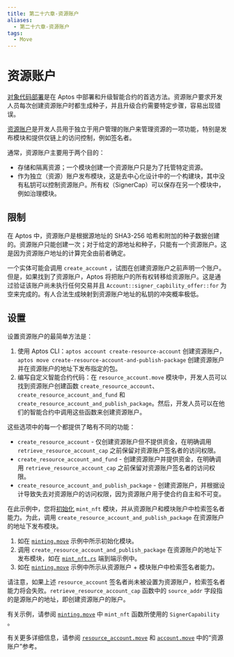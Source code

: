 ```yaml
---
title: 第二十六章-资源账户
aliases:
  - 第二十六章-资源账户
tags:
  - Move
---
```


# 资源账户

[对象代码部署](https://aptos.dev/en/build/smart-contracts/object-code-deployment)是在 Aptos 中部署和升级智能合约的首选方法。资源账户要求开发人员每次创建资源账户时都生成种子，并且升级合约需要特定步骤，容易出现错误。

[资源账户](https://github.com/aptos-labs/aptos-core/blob/main/aptos-move/framework/aptos-framework/sources/resource_account.move)是开发人员用于独立于用户管理的账户来管理资源的一项功能，特别是发布模块和提供仅链上的访问控制，例如签名者。

通常，资源账户主要用于两个目的：

- 存储和隔离资源；一个模块创建一个资源账户只是为了托管特定资源。
- 作为独立（资源）账户发布模块，这是去中心化设计中的一个构建块，其中没有私钥可以控制资源账户。所有权（SignerCap）可以保存在另一个模块中，例如治理模块。

## 限制

在 Aptos 中，资源账户是根据源地址的 SHA3-256 哈希和附加的种子数据创建的。资源账户只能创建一次；对于给定的源地址和种子，只能有一个资源账户。这是因为资源账户地址的计算完全由前者确定。

一个实体可能会调用 `create_account` ，试图在创建资源账户之前声明一个账户。但是，如果找到了资源账户，Aptos 将把账户的所有权转移给资源账户。这是通过验证该账户尚未执行任何交易并且 `Account::signer_capbility_offer::for` 为空来完成的。有人合法生成映射到资源账户地址的私钥的冲突概率极低。

## 设置

设置资源账户的最简单方法是：

1. 使用 Aptos CLI：`aptos account create-resource-account` 创建资源账户，`aptos move create-resource-account-and-publish-package` 创建资源账户并在资源账户的地址下发布指定的包。
2. 编写自定义智能合约代码：在 `resource_account.move` 模块中，开发人员可以找到资源账户创建函数 `create_resource_account`、`create_resource_account_and_fund` 和 `create_resource_account_and_publish_package`。然后，开发人员可以在他们的智能合约中调用这些函数来创建资源账户。

这些选项中的每一个都提供了略有不同的功能：

- `create_resource_account` - 仅创建资源账户但不提供资金，在明确调用 `retrieve_resource_account_cap` 之前保留对资源账户签名者的访问权限。
- `create_resource_account_and_fund` - 创建资源账户并提供资金，在明确调用 `retrieve_resource_account_cap` 之前保留对资源账户签名者的访问权限。
- `create_resource_account_and_publish_package` - 创建资源账户，并根据设计导致失去对资源账户的访问权限，因为资源账户用于使合约自主和不可变。

在此示例中，您将[初始化](https://github.com/aptos-labs/aptos-core/blob/2e9d8ee759fcd3f6e831034f05c1656b1c48efc4/aptos-move/move-examples/mint_nft/sources/minting.move#L73) `mint_nft` 模块，并从资源账户和模块账户中检索签名者能力。为此，调用 `create_resource_account_and_publish_package` 在资源账户的地址下发布模块。

1. 如在 [`minting.move`](https://github.com/aptos-labs/aptos-core/blob/2e9d8ee759fcd3f6e831034f05c1656b1c48efc4/aptos-move/move-examples/mint_nft/sources/minting.move#L73) 示例中所示初始化模块。
2. 调用 `create_resource_account_and_publish_package` 在资源账户的地址下发布模块，如在 [`mint_nft.rs`](https://github.com/aptos-labs/aptos-core/blob/main/aptos-move/e2e-move-tests/src/tests/mint_nft.rs#L62) 端到端示例中。
3. 如在 [`minting.move`](https://github.com/aptos-labs/aptos-core/blob/2e9d8ee759fcd3f6e831034f05c1656b1c48efc4/aptos-move/move-examples/mint_nft/sources/minting.move#L83) 示例中所示从资源账户 + 模块账户中检索签名者能力。

请注意，如果上述 `resource_account` 签名者尚未被设置为资源账户，检索签名者能力将会失败。`retrieve_resource_account_cap` 函数中的 `source_addr` 字段指的是源账户的地址，即创建资源账户的账户。

有关示例，请参阅 [`minting.move`](https://github.com/aptos-labs/aptos-core/blob/2e9d8ee759fcd3f6e831034f05c1656b1c48efc4/aptos-move/move-examples/mint_nft/sources/minting.move#L143-L181) 中 `mint_nft` 函数所使用的 `SignerCapability` 。

有关更多详细信息，请参阅 [`resource_account.move`](https://github.com/aptos-labs/aptos-core/blob/main/aptos-move/framework/aptos-framework/sources/resource_account.move) 和 [`account.move`](https://github.com/aptos-labs/aptos-core/blob/main/aptos-move/framework/aptos-framework/sources/account.move) 中的“资源账户”参考。